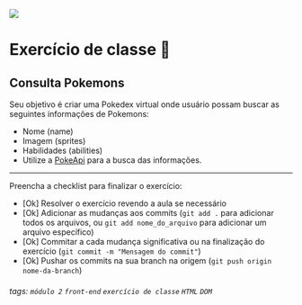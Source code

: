 ![](https://i.imgur.com/xG74tOh.png)

# Exercício de classe 🏫

## Consulta Pokemons

Seu objetivo é criar uma Pokedex virtual onde usuário possam buscar as seguintes informações de Pokemons:

- Nome (name)
- Imagem (sprites)
- Habilidades (abilities)
- Utilize a [PokeApi](https://pokeapi.co/docs/v2#pokemon) para a busca das informações.

---

Preencha a checklist para finalizar o exercício:

- [Ok] Resolver o exercício revendo a aula se necessário
- [Ok] Adicionar as mudanças aos commits (`git add .` para adicionar todos os arquivos, ou `git add nome_do_arquivo` para adicionar um arquivo específico)
- [Ok] Commitar a cada mudança significativa ou na finalização do exercício (`git commit -m "Mensagem do commit"`)
- [Ok] Pushar os commits na sua branch na origem (`git push origin nome-da-branch`)

###### tags: `módulo 2` `front-end` `exercício de classe` `HTML` `DOM`
